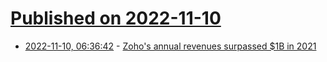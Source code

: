 # [Published on 2022-11-10](index.md)

* [2022-11-10, 06:36:42](https://news.ycombinator.com/item?id=33543033) - [Zoho's annual revenues surpassed $1B in 2021](https://www.businessinsider.in/business/corporates/news/zoho-becomes-a-1-billion-company-in-revenues/articleshow/95382381.cms)

